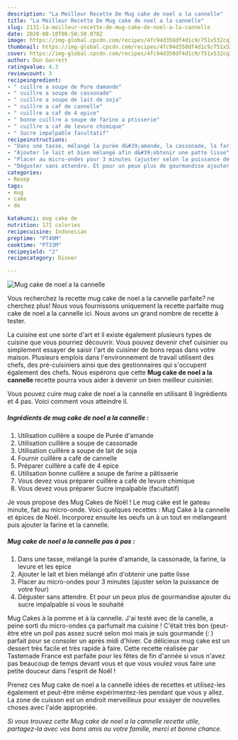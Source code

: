 ```yaml
---
description: "La Meilleur Recette De Mug cake de noel a la cannelle"
title: "La Meilleur Recette De Mug cake de noel a la cannelle"
slug: 2131-la-meilleur-recette-de-mug-cake-de-noel-a-la-cannelle
date: 2020-08-10T06:50:50.078Z
image: https://img-global.cpcdn.com/recipes/4fc94d350df4d1c9/751x532cq70/mug-cake-de-noel-a-la-cannelle-photo-principale-de-la-recette.jpg
thumbnail: https://img-global.cpcdn.com/recipes/4fc94d350df4d1c9/751x532cq70/mug-cake-de-noel-a-la-cannelle-photo-principale-de-la-recette.jpg
cover: https://img-global.cpcdn.com/recipes/4fc94d350df4d1c9/751x532cq70/mug-cake-de-noel-a-la-cannelle-photo-principale-de-la-recette.jpg
author: Don Garrett
ratingvalue: 4.3
reviewcount: 3
recipeingredient:
- " cuillre a soupe de Pure damande"
- " cuillre a soupe de cassonade"
- " cuillre a soupe de lait de soja"
- " cuillre a caf de cannelle"
- " cuillre a caf de 4 epice"
- " bonne cuillre a soupe de farine a ptisserie"
- " cuillre a caf de levure chimique"
- " Sucre impalpable facultatif"
recipeinstructions:
- "Dans une tasse, mélangé la purée d&#39;amande, la cassonade, la farine, la levure et les epice"
- "Ajouter le lait et bien mélangé afin d&#39;obtenir une patte lisse"
- "Placer au micro-ondes pour 3 minutes (ajuster selon la puissance de votre four)"
- "Déguster sans attendre. Et pour un peux plus de gourmandise ajouter du sucre impalpable si vous le souhaité"
categories:
- Resep
tags:
- mug
- cake
- de

katakunci: mug cake de 
nutrition: 171 calories
recipecuisine: Indonesian
preptime: "PT40M"
cooktime: "PT33M"
recipeyield: "2"
recipecategory: Dinner

---
```



![Mug cake de noel a la cannelle](https://img-global.cpcdn.com/recipes/4fc94d350df4d1c9/751x532cq70/mug-cake-de-noel-a-la-cannelle-photo-principale-de-la-recette.jpg)

Vous recherchez la recette mug cake de noel a la cannelle parfaite? ne cherchez plus! Nous vous fournissons uniquement la recette parfaite mug cake de noel a la cannelle ici. Nous avons un grand nombre de recette à tester.

La cuisine est une sorte d'art et il existe également plusieurs types de cuisine que vous pourriez découvrir. Vous pouvez devenir chef cuisinier ou simplement essayer de saisir l'art de cuisiner de bons repas dans votre maison. Plusieurs emplois dans l'environnement de travail utilisent des chefs, des pré-cuisiniers ainsi que des gestionnaires qui s'occupent également des chefs. Nous espérons que cette <strong> Mug cake de noel a la cannelle </strong> recette pourra vous aider à devenir un bien meilleur cuisinier.

<!--inarticleads1-->

Vous pouvez cuire mug cake de noel a la cannelle en utilisant 8 Ingrédients et 4 pas. Voici comment vous atteindre il.

##### Ingrédients de mug cake de noel a la cannelle :

1. Utilisation  cuillère a soupe de Purée d&#39;amande
1. Utilisation  cuillère a soupe de cassonade
1. Utilisation  cuillère a soupe de lait de soja
1. Fournir  cuillère a café de cannelle
1. Préparer  cuillère a café de 4 epice
1. Utilisation  bonne cuillère a soupe de farine a pâtisserie
1. Vous devez vous préparer  cuillère a café de levure chimique
1. Vous devez vous préparer  Sucre impalpable (facultatif)


Je vous propose des Mug Cakes de Noël ! Le mug cake est le gateau minute, fait au micro-onde. Voici quelques recettes : Mug Cake à la cannelle et épices de Noël. Incorporez ensuite les oeufs un à un tout en mélangeant puis ajouter la farine et la cannelle. 

<!--inarticleads2-->

##### Mug cake de noel a la cannelle pas à pas :

1. Dans une tasse, mélangé la purée d&#39;amande, la cassonade, la farine, la levure et les epice
1. Ajouter le lait et bien mélangé afin d&#39;obtenir une patte lisse
1. Placer au micro-ondes pour 3 minutes (ajuster selon la puissance de votre four)
1. Déguster sans attendre. Et pour un peux plus de gourmandise ajouter du sucre impalpable si vous le souhaité


Mug Cakes à la pomme et à la cannelle. J&#39;ai testé avec de la canelle, a peine sorti du micro-ondes ça parfumait ma cuisine ! C&#39;était très bon (peut-être etre un poil pas assez sucré selon moi mais je suis gourmande (: ) parfait pour se consoler un après midi d&#39;hiver. Ce délicieux mug cake est un dessert très facile et très rapide à faire. Cette recette réalisée par Tastemade France est parfaite pour les fêtes de fin d&#39;année si vous n&#39;avez pas beaucoup de temps devant vous et que vous voulez vous faire une petite douceur dans l&#39;esprit de Noël ! 

<!--inarticleads1-->

<p>
Prenez ces Mug cake de noel a la cannelle idées de recettes et utilisez-les également et peut-être même expérimentez-les pendant que vous y allez. La zone de cuisson est un endroit merveilleux pour essayer de nouvelles choses avec l'aide appropriée.
</p>

<p>
<i>Si vous trouvez cette Mug cake de noel a la cannelle recette utile, partagez-la avec vos bons amis ou votre famille, merci et bonne chance.</i>
</p>

